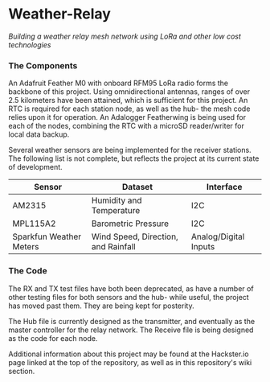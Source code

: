# Weather-Relay
*Building a weather relay mesh network using LoRa and other low cost technologies*

### The Components
An Adafruit Feather M0 with onboard RFM95 LoRa radio forms the backbone of this project. Using omnidirectional antennas, ranges of over 2.5 kilometers have been attained, which is sufficient for this project. An RTC is required for each station node, as well as the hub- the mesh code relies upon it for operation. An Adalogger Featherwing is being used for each of the nodes, combining the RTC with a microSD reader/writer for local data backup.

Several weather sensors are being implemented for the receiver stations. The following list is not complete, but reflects the project at its current state of development.

Sensor | Dataset | Interface
--- | --- | ---
AM2315 | Humidity and Temperature | I2C
MPL115A2 | Barometric Pressure | I2C
Sparkfun Weather Meters | Wind Speed, Direction, and Rainfall | Analog/Digital Inputs

### The Code
The RX and TX test files have both been deprecated, as have a number of other testing files for both sensors and the hub- while useful, the project has moved past them. They are being kept for posterity.

The Hub file is currently designed as the transmitter, and eventually as the master controller for the relay network. The Receive file is being designed as the code for each node. 

Additional information about this project may be found at the Hackster.io page linked at the top of the repository, as well as in this repository's wiki section. 
